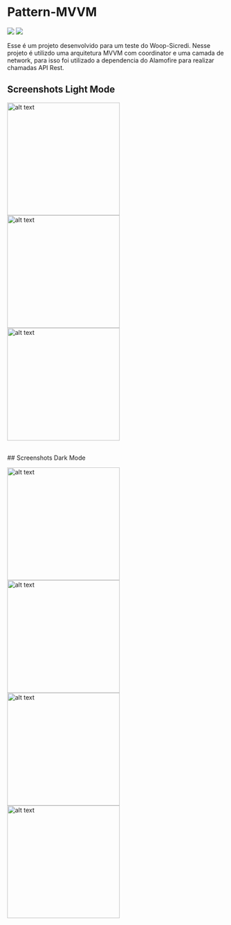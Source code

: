 
# Pattern-MVVM
![](https://badgen.net/badge/iOS/13/blue) ![](https://badgen.net/badge/Swift/5/orange)

Esse é um projeto desenvolvido para um teste do Woop-Sicredi.
Nesse projeto é utilizdo uma arquitetura MVVM com coordinator e uma camada de network, para isso foi utilizado a dependencia do Alamofire para realizar chamadas  API Rest.

## Screenshots Light Mode
<img src="ImagesApp/HomeLight.PNG" alt="alt text" width="260"> <img src="ImagesApp/Details1Light.PNG" alt="alt text" width="260"> <img src="ImagesApp/Details2Light.PNG" alt="alt text" width="260">


<br>
## Screenshots Dark Mode

<img src="ImagesApp/HomeDark.PNG" alt="alt text" width="260"> <img src="ImagesApp/DetailsDark1.PNG" alt="alt text" width="260"> <img src="ImagesApp/DetailsDark2.PNG" alt="alt text" width="260"> <img src="ImagesApp/DetailsDark3.PNG" alt="alt text" width="260">
